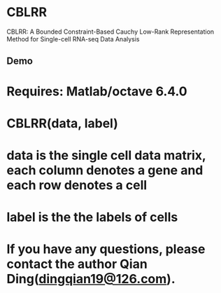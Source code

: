 # CBLRR

CBLRR: A Bounded Constraint-Based Cauchy Low-Rank Representation Method for Single-cell RNA-seq Data Analysis

## Demo

# Requires: Matlab/octave 6.4.0

# CBLRR(data, label) 

# data is the single cell data matrix, each column denotes a gene and each row denotes a cell 

# label is the the labels of cells 

# If you have any questions, please contact the author Qian Ding(dingqian19@126.com).


